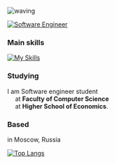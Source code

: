 ![waving](https://capsule-render.vercel.app/api?type=waving&height=200&color=0:FEAC5E,50:C779d0,100:4bc0c8)

<a href="https://git.io/typing-svg">
    <img src="https://readme-typing-svg.herokuapp.com?font=Montserrat&weight=500&size=25&duration=4500&pause=500&color=D9BED1&width=435&lines=Hi!%2C+it's+Elisaveta+Khromova;Software+Engineer" alt="Software Engineer"/>
</a>

### Main skills
[![My Skills](https://skillicons.dev/icons?i=swift,cpp,cs,dotnet,git,docker,matlab)](https://skillicons.dev)

### Studying
I am Software engineer student <br/>
&emsp; at **Faculty of Computer Science** <br/>
&emsp; at **Higher School of Economics**.

### Based
in Moscow, Russia

[![Top Langs](https://github-readme-stats.vercel.app/api/top-langs/?username=lzkgmr&layout=compact)](https://github.com/anuraghazra/github-readme-stats)


<!--
    this is a grade 
     ![Anurag's GitHub stats](https://github-readme-stats.vercel.app/api?username=lzkgmr&show_icons=true&theme=radical))
-->

